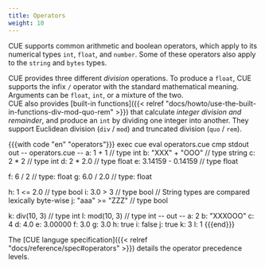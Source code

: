 ```yaml
---
title: Operators
weight: 10
---
```


CUE supports common arithmetic and boolean operators, which apply to its
numerical types `int`, `float`, and `number`.
Some of these operators also apply to the `string` and `bytes` types.

CUE provides three different *division* operations.
To produce a `float`, CUE supports the infix `/` operator with the standard
mathematical meaning.
Arguments can be `float`, `int`, or a mixture of the two.\
CUE also provides
[built-in functions]({{< relref "docs/howto/use-the-built-in-functions-div-mod-quo-rem" >}})
that calculate *integer division and remainder*,
and produce an `int` by dividing one integer into another.
They support Euclidean division (`div` / `mod`) and truncated division (`quo` / `rem`).

{{{with code "en" "operators"}}}
exec cue eval operators.cue
cmp stdout out
-- operators.cue --
a: 1 + 1             // type int
b: "XXX" + "OOO"     // type string
c: 2 * 2             // type int
d: 2 * 2.0           // type float
e: 3.14159 - 0.14159 // type float

f: 6 / 2     // type: float
g: 6.0 / 2.0 // type: float

h: 1 <= 2.0 // type bool
i: 3.0 > 3  // type bool
// String types are compared lexically byte-wise
j: "aaa" >= "ZZZ" // type bool

k: div(10, 3) // type int
l: mod(10, 3) // type int
-- out --
a: 2
b: "XXXOOO"
c: 4
d: 4.0
e: 3.00000
f: 3.0
g: 3.0
h: true
i: false
j: true
k: 3
l: 1
{{{end}}}

The [CUE languge specification]({{< relref "docs/reference/spec#operators" >}})
details the operator precedence levels.
